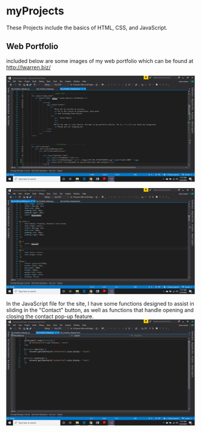 # myProjects
These Projects include the basics of HTML, CSS, and JavaScript.

## Web Portfolio

included below are some images of my web portfolio which can be found at http://lwarren.biz/

![HTML](https://github.com/LewisCWarren/myProjects/blob/master/Screenshot%20(24).png)

![CSS](https://github.com/LewisCWarren/myProjects/blob/master/Screenshot%20(22).png)

In the JavaScript file for the site, I have some functions designed to assist in sliding in the "Contact" button, as well as functions that handle opening and closing the contact pop-up feature.
![JS](https://github.com/LewisCWarren/myProjects/blob/master/Screenshot%20(23).png)
